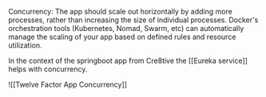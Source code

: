 Concurrency: The app should scale out horizontally by adding more processes, rather than increasing the size of individual processes. Docker's orchestration tools (Kubernetes, Nomad, Swarm, etc) can automatically manage the scaling of your app based on defined rules and resource utilization.

In the context of the springboot app from Cre8tive the [[Eureka service]] helps with concurrency.

![[Twelve Factor App Concurrency]]